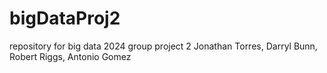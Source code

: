 # bigDataProj2
repository for big data 2024 group project 2
Jonathan Torres,
Darryl Bunn,
Robert Riggs,
Antonio Gomez

